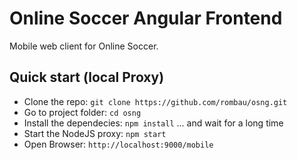 
# Online Soccer Angular Frontend
  
Mobile web client for Online Soccer.

## Quick start (local Proxy)

* Clone the repo: `git clone https://github.com/rombau/osng.git`
* Go to project folder: `cd osng`
* Install the dependecies: `npm install` ... and wait for a long time
* Start the NodeJS proxy: `npm start`
* Open Browser: `http://localhost:9000/mobile`
